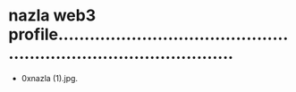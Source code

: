 # nazla web3 profile.......................................................................................
- 0xnazla (1).jpg.

